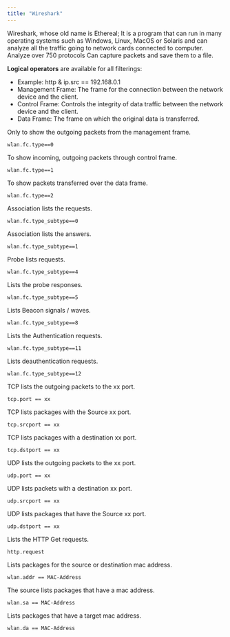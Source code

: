 ```yaml
---
title: "Wireshark"
---
```


Wireshark, whose old name is Ethereal; It is a program that can run in many operating systems such as Windows, Linux, MacOS or Solaris and can analyze all the traffic going to network cards connected to computer. Analyze over 750 protocols Can capture packets and save them to a file. 

**Logical operators** are available for all filterings:

- Example: http & ip.src == 192.168.0.1
- Management Frame: The frame for the connection between the network device and the client.
- Control Frame: Controls the integrity of data traffic between the network device and the client.
- Data Frame: The frame on which the original data is transferred.

Only to show the outgoing packets from the management frame.
 
```
wlan.fc.type==0
```

To show incoming, outgoing packets through control frame.

```
wlan.fc.type==1
```

To show packets transferred over the data frame.

```
wlan.fc.type==2
```

Association lists the requests.

```
wlan.fc.type_subtype==0
```

Association lists the answers.

```
wlan.fc.type_subtype==1
```

Probe lists requests.

```
wlan.fc.type_subtype==4
```

Lists the probe responses.

```
wlan.fc.type_subtype==5
```

Lists Beacon signals / waves.

```
wlan.fc.type_subtype==8
```

Lists the Authentication requests.

```
wlan.fc.type_subtype==11
```

Lists deauthentication requests.

```
wlan.fc.type_subtype==12
```

TCP lists the outgoing packets to the xx port.

```
tcp.port == xx
```

TCP lists packages with the Source xx port.

```
tcp.srcport == xx
```

TCP lists packages with a destination xx port.

```
tcp.dstport == xx
```

UDP lists the outgoing packets to the xx port.

```
udp.port == xx
```

UDP lists packets with a destination xx port.

```
udp.srcport == xx
```

UDP lists packages that have the Source xx port.

```
udp.dstport == xx
```

Lists the HTTP Get requests.

```
http.request
```

Lists packages for the source or destination mac address.

```
wlan.addr == MAC-Address
```

The source lists packages that have a mac address.

```
wlan.sa == MAC-Address
```

Lists packages that have a target mac address.

```
wlan.da == MAC-Address
```
